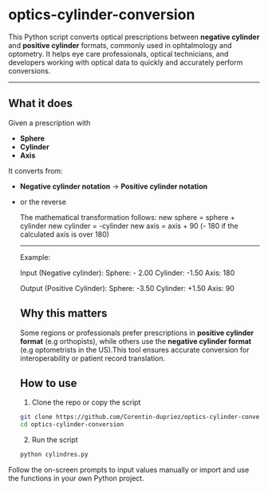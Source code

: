 # optics-cylinder-conversion

This Python script converts optical prescriptions between **negative cylinder** and **positive cylinder** formats, commonly used in ophtalmology and optometry. It helps eye care professionals, optical technicians, and developers working with optical data to quickly and accurately perform conversions.

---

## What it does

Given a prescription with 
- **Sphere**
- **Cylinder**
- **Axis**

It converts from: 
- **Negative cylinder notation** -> **Positive cylinder notation**
- or the reverse

  The mathematical transformation follows:
  new sphere = sphere + cylinder
  new cylinder = -cylinder
  new axis = axis + 90 (- 180 if the calculated axis is over 180)

  ---
  Example:

  Input (Negative cylinder):
  Sphere: - 2.00
  Cylinder: -1.50
  Axis: 180

  Output (Positive Cylinder):
  Sphere: -3.50
  Cylinder: +1.50
  Axis: 90

  ## Why this matters

  Some regions or professionals prefer prescriptions in **positive cylinder format** (e.g orthopists), while others use the **negative cylinder format** (e.g optometrists in the US).This tool ensures accurate conversion for interoperability or patient record translation.

  ## How to use
  1. Clone the repo or copy the script
  ```bash
  git clone https://github.com/Corentin-dupriez/optics-cylinder-conversion.git
  cd optics-cylinder-conversion
    ```
  2. Run the script
  ```bash
  python cylindres.py
  ```

Follow the on-screen prompts to input values manually or import and use the functions in your own Python project.
